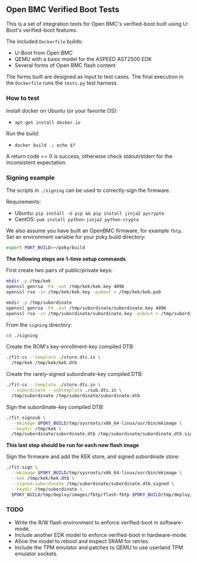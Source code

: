 ## Open BMC Verified Boot Tests

This is a set of integration tests for Open BMC's verified-boot built using U-Boot's verified-boot features.

The included `Dockerfile` builds:
- U-Boot from Open BMC
- QEMU with a basic model for the ASPEED AST2500 EDK
- Several forms of Open BMC flash content

The forms built are designed as input to test cases.
The final execution in the `Dockerfile` runs the `tests.py` test harness.

### How to test

Install docker on Ubuntu (or your favorite OS):
- `apt-get install docker.io`

Run the build:
- `docker build .; echo $?`

A return code == 0 is success, otherwise check stdout/stderr for the inconsistent expectation.

### Signing example

The scripts in `./signing` can be used to correctly-sign the firmware.

Requirements:
- Ubuntu: `pip install -U pip && pip install jinja2 pycrypto`
- CentOS: `yum install python-jinja2 python-crypto`

We also assume you have built an OpenBMC firmware, for example `fbtp`.
Set an environment variable for your poky build directory:
```sh
export POKY_BUILD=~/poky/build
```

**The following steps are 1-time setup commands**

First create two pairs of public/private keys:
```sh
mkdir -p /tmp/kek
openssl genrsa -F4 -out /tmp/kek/kek.key 4096
openssl rsa -in /tmp/kek/kek.key -pubout > /tmp/kek/kek.pub

mkdir -p /tmp/subordinate
openssl genrsa -F4 -out /tmp/subordinate/subordinate.key 4096
openssl rsa -in /tmp/subordinate/subordinate.key -pubout > /tmp/subordinate/subordinate.pub
```

From the `signing` directory:
```sh
cd ./signing
```

Create the ROM's key-enrollment-key compiled DTB:
```sh
./fit-cs --template ./store.dts.in \
  /tmp/kek /tmp/kek/kek.dtb
```

Create the rarely-signed subordinate-key compiled DTB:
```sh
./fit-cs --template ./store.dts.in \
  --subordinate --subtemplate ./sub.dts.in \
  /tmp/subordinate /tmp/subordinate/subordinate.dtb
```

Sign the subordinate-key compiled DTB:
```sh
./fit-signsub \
  --mkimage $POKY_BUILD/tmp/sysroots/x86_64-linux/usr/bin/mkimage \
  --keydir /tmp/kek \
  /tmp/subordinate/subordinate.dtb /tmp/subordinate/subordinate.dtb.signed
```

**This last step should be run for each new flash image**

Sign the firmware and add the KEK store, and signed subordinate store:
```sh
./fit-sign \
  --mkimage $POKY_BUILD/tmp/sysroots/x86_64-linux/usr/bin/mkimage \
  --kek /tmp/kek/kek.dtb \
  --signed-subordinate /tmp/subordinate/subordinate.dtb.signed \
  --keydir /tmp/subordinate \
  $POKY_BUILD/tmp/deploy/images/fbtp/flash-fbtp $POKY_BUILD/tmp/deploy/images/fbtp/flash-fbtp.signed
```

### TODO

- Write the R/W flash environment to enforce verified-boot in software-mode.
- Include another EDK model to enforce verified-boot in hardware-mode.
- Allow the model to reboot and inspect SRAM for retries.
- Include the TPM emulator and patches to QEMU to use userland TPM emulator sockets.

